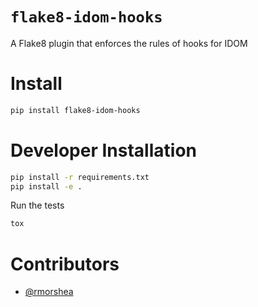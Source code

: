 # `flake8-idom-hooks`

A Flake8 plugin that enforces the rules of hooks for IDOM

# Install

```bash
pip install flake8-idom-hooks
```

# Developer Installation

```bash
pip install -r requirements.txt
pip install -e .
```

Run the tests

```bash
tox
```

# Contributors

- [@rmorshea](https://github.com/rmorshea)


